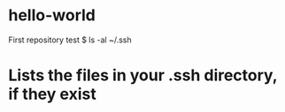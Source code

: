 # hello-world
First repository test
$ ls -al ~/.ssh
# Lists the files in your .ssh directory, if they exist
